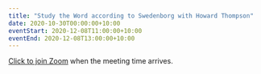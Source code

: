```yaml
---
title: "Study the Word according to Swedenborg with Howard Thompson"
date: 2020-10-30T00:00:00+10:00
eventStart: 2020-12-08T11:00:00+10:00
eventEnd: 2020-12-08T13:00:00+10:00
---
```


[Click to join Zoom](https://us02web.zoom.us/j/86388119164?pwd=ME9rSmdkdFp5QVFHd0hIbDZmNXhRQT09) when the meeting time arrives.